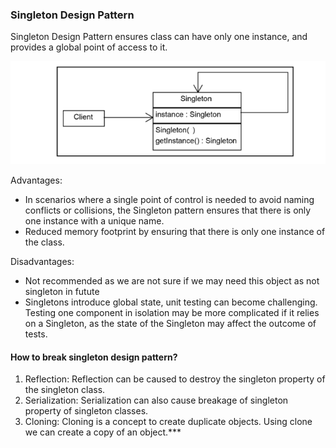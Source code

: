 ### Singleton Design Pattern

Singleton Design Pattern ensures class can have only one instance, and provides a global point of access to it.

![img.png](../../Assets/SingletonDesignPattern.png)

Advantages:
- In scenarios where a single point of control is needed to avoid naming conflicts or collisions, the Singleton pattern ensures that there is only one instance with a unique name.
- Reduced memory footprint by ensuring that there is only one instance of the class.

Disadvantages:
- Not recommended as we are not sure if we may need this object as not singleton in futute
- Singletons introduce global state, unit testing can become challenging. Testing one component in isolation may be more complicated if it relies on a Singleton, as the state of the Singleton may affect the outcome of tests.

#### How to break singleton design pattern?
1. Reflection: Reflection can be caused to destroy the singleton property of the singleton class.
2. Serialization: Serialization can also cause breakage of singleton property of singleton classes.
3. Cloning: Cloning is a concept to create duplicate objects. Using clone we can create a copy of an object.***
